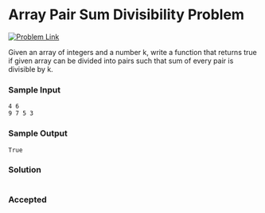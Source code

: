 # Array Pair Sum Divisibility Problem

[![Problem Link](https://img.shields.io/badge/GeeksforGeeks-298D46?style=for-the-badge&logo=geeksforgeeks&logoColor=white)](https://practice.geeksforgeeks.org/problems/array-pair-sum-divisibility-problem3257/1#)

Given an array of integers and a number k, write a function that returns true if given array can be divided into pairs such that sum of every pair is divisible by k.

### Sample Input
```
4 6
9 7 5 3
```

### Sample Output
```
True
```

### Solution
```cpp

```

### Accepted
